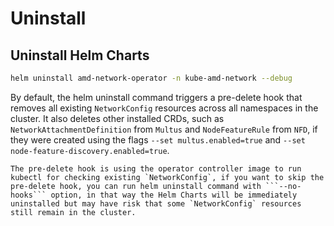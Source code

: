 # Uninstall

## Uninstall Helm Charts

```bash
helm uninstall amd-network-operator -n kube-amd-network --debug
```

By default, the helm uninstall command triggers a pre-delete hook that removes all existing `NetworkConfig` resources across all namespaces in the cluster. It also deletes other installed CRDs, such as `NetworkAttachmentDefinition` from `Multus` and `NodeFeatureRule` from `NFD`, if they were created using the flags `--set multus.enabled=true` and `--set node-feature-discovery.enabled=true`.

```{note}
The pre-delete hook is using the operator controller image to run kubectl for checking existing `NetworkConfig`, if you want to skip the pre-delete hook, you can run helm uninstall command with ```--no-hooks``` option, in that way the Helm Charts will be immediately uninstalled but may have risk that some `NetworkConfig` resources still remain in the cluster.
```
